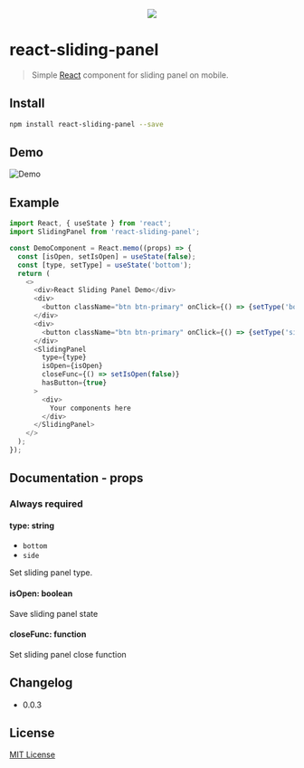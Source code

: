 <p align="center"><img src="https://user-images.githubusercontent.com/1182967/34776160-d0cdee06-f650-11e7-8119-b42c0c324e8f.png"/></p>

# react-sliding-panel

> Simple [React](http://facebook.github.io/react/index.html) component for sliding panel on mobile. 

## Install

```bash
npm install react-sliding-panel --save
```

## Demo
  ![Demo](https://user-images.githubusercontent.com/1182967/54028168-16f24780-41df-11e9-833b-3ea2d1784e0b.gif)

## Example

```javascript
import React, { useState } from 'react';
import SlidingPanel from 'react-sliding-panel';

const DemoComponent = React.memo((props) => {
  const [isOpen, setIsOpen] = useState(false);
  const [type, setType] = useState('bottom');
  return (
    <>
      <div>React Sliding Panel Demo</div>
      <div>
        <button className="btn btn-primary" onClick={() => {setType('bottom'); setIsOpen(true);}}>Bottom</button>
      </div>
      <div>
        <button className="btn btn-primary" onClick={() => {setType('side'); setIsOpen(true);}}>left</button>
      </div>
      <SlidingPanel
        type={type}
        isOpen={isOpen}
        closeFunc={() => setIsOpen(false)}
        hasButton={true}
      >
        <div>
          Your components here
        </div>
      </SlidingPanel>
    </>
  );
});

```

## Documentation - props

### Always required
#### type: string
- `bottom`
- `side`

Set sliding panel type.

#### isOpen: boolean

Save sliding panel state

#### closeFunc: function

Set sliding panel close function



## Changelog
- 0.0.3

## License

[MIT License](LICENSE)
